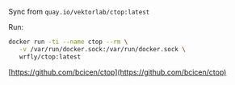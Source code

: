 Sync from `quay.io/vektorlab/ctop:latest`

Run:
```bash
docker run -ti --name ctop --rm \
   -v /var/run/docker.sock:/var/run/docker.sock \
   wrfly/ctop:latest
```

[https://github.com/bcicen/ctop](https://github.com/bcicen/ctop)
